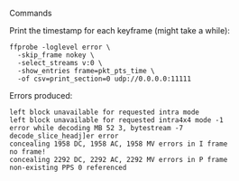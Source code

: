 Commands

Print the timestamp for each keyframe (might take a while):


```
ffprobe -loglevel error \
  -skip_frame nokey \
  -select_streams v:0 \
  -show_entries frame=pkt_pts_time \
  -of csv=print_section=0 udp://0.0.0.0:11111
```

Errors produced:
```
left block unavailable for requested intra mode
left block unavailable for requested intra4x4 mode -1
error while decoding MB 52 3, bytestream -7
decode_slice_headj]er error
concealing 1958 DC, 1958 AC, 1958 MV errors in I frame
no frame!
concealing 2292 DC, 2292 AC, 2292 MV errors in P frame
non-existing PPS 0 referenced
```
